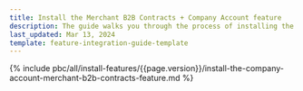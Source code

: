 ```yaml
---
title: Install the Merchant B2B Contracts + Company Account feature
description: The guide walks you through the process of installing the Company Account + Merchant B2B Contracts feature into the project.
last_updated: Mar 13, 2024
template: feature-integration-guide-template
---
```


{% include pbc/all/install-features/{{page.version}}/install-the-company-account-merchant-b2b-contracts-feature.md %} <!-- To edit, see /_includes/pbc/all/install-features/202404.0/install-the-company-account-merchant-b2b-contracts-feature.md -->
